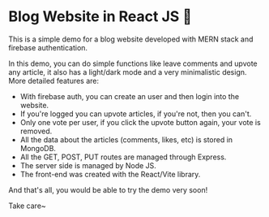 # Blog Website in React JS 📖

This is a simple demo for a blog website developed with MERN stack and firebase authentication.

In this demo, you can do simple functions like leave comments and upvote any article, it also has a light/dark mode and a very minimalistic design.
More detailed features are:

- With firebase auth, you can create an user and then login into the website.
- If you're logged you can upvote articles, if you're not, then you can't.
- Only one vote per user, if you click the upvote button again, your vote is removed.
- All the data about the articles (comments, likes, etc) is stored in MongoDB.
- All the GET, POST, PUT routes are managed through Express.
- The server side is managed by Node JS.
- The front-end was created with the React/Vite library.

And that's all, you would be able to try the demo very soon!

Take care~

